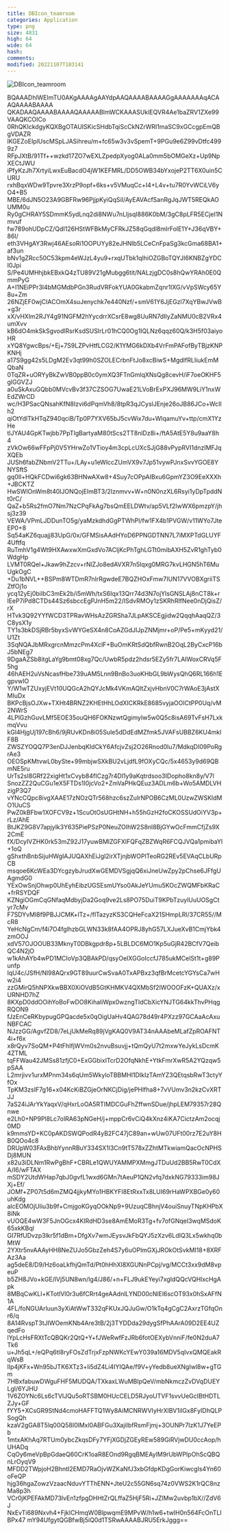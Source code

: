 ```yaml
---
title: DBIcon_teamroom
categories: Application
type: png
size: 4831
high: 64
wide: 64
hash: 
comments: 
modified: 20221107T103141
---
```

![DBIcon_teamroom][1]

[1]: data:image/png;base64,iVBORw0KGgoAAAANSUhEUgAAAEAAAABACAYAAAHdbkFIAAAABGdBTUEAALGPC/xh
BQAAADhlWElmTU0AKgAAAAgAAYdpAAQAAAABAAAAGgAAAAAAAqACAAQAAAABAAAA
QKADAAQAAAABAAAAQAAAAABlmWCKAAASUklEQVR4Ae1baZRV1ZXe99VAAQKCOICo
0RhQKIckdgyKQXBgOTAUISKicSHdbTqiScCkNZrWRI1maSC9xGCcgpEmQBgVDAZR
lKGEZoEIplUscMSpLJASihreu/m+fc65w3v3vSpemT+9PGu9e6Z99vDtfc4999z7
RFpJXtB/91Tf++wzkd17ZO7wEXLZpedpXyog0ALa0mm5bOMGeXz+Up9NpXECtJWU
iPfyKzJh7XrtyiLwxEuBacdO4jW1KEFMRL/DD5OWB34bYxojeP2TT6X0uin5CURU
rxhBqxWDw9Tpvre3XrzP9opf+6ks+v5VMuqCc+I4+L4v+tu7R0YvWCiLV6yO4+B5
MBE/6dJN5O23A9GBFRw96PjjpKyiQqSiI/AyEAVAcfSanRgJqJWT5REQkAOUMM0u
Ry0gCHRAY5SDmmK5ydLnq2di8NWu7nLljsqI886K0bM/3gC8pLFR5ECjeI1Nmvuf
fw789ohUDpCZ/QdI126HStWFBkMyCFRkJZ58qGqdl8mIrFolE1Y+J36qVBY+86I/
eth3VHgAY3Rwj46AEsoRi1OOPUYy82eJHNlb5LCeCnFpaSg3kcGma68BA1+af3un
bNv1gZRcc50C53kpm4eWJzL4yu9+rxqUTbk1qlhiOZGBoTQYJI6KNBZgYDCI0Jpi
S/Pe4UMHhjbkEBxkQ4zTU89V21gMubgg6tit/NALzjgDC0s8hQwYRAh0E0QmmPyG
A+I1NEiPPr3l4bMGMdbPGn3RudVRFokYUA0GkabmZqnr1lXG/vVpSWcy65Y8u+Zm
26NZjEF0wjCIACOmX4suJenychk7e440Nzf/+smV61Y6JjEGzl7XqYBwJVwB+g3r
xX/vHXlm2RJY4g91NGFM2hYycdrrXCsrE8wg8UuRN7dIIyZaNMU0cB2VRx4umXvv
kB6dO4mkSkSgvodlRsrKsdSUSIrLr01hCQ0Og1IQLNz6qqz60Q/k3H5f03aiyoHR
xYQ8YgwcBps/+Ej+7S9LZPvHtfLCG2/K1YMG6kDXb4VrFmPAFofByTBjzKNPKNHj
a17S9gg42s5LDgM2Ev3qt99h0SZOLECrbnFtJo8xcBiwS+MgdIfRLIiukEmMQbaN
0TqZR+uORYyBkZwVB0ppB0c0ymXQ3FTnGmlqXNsQg8cevH/iF7oeOKHF5glGGVZJ
a0uSkAxuGQbb0MVcvBv3f37CZSOG7UwaE21LVoBrExPXJ96MW9LiY1nxWEdZWrCD
wc/H3PSacQNsahKfN8Izvi6dPqmVh8/8tpR3qJCyslJEnje26oJB86JCo+WcIIh2
qiOtYdlTkHTqZ940qciB/Tp0P7YXV65bJ5cvWix7du+WlqamuYv+ttp/cmX1YzHe
tlJYAU4GpKTwjbb7PpTIgBartyaM80tScs2TT8nlDz8i+/ftA5AtE5Y8u9aaY8h4
zVkOw66wFFpPj0V5YHrwZo1VTioy4m3cpLcUXcSJjG88vPypRVI1dnzIMFJqXQEb
JUSh6fabZNbmV2TTu+/LAy+u1eWlccZUmVX9v7Jp51vywPJnxSvvYGOE8YNYSftS
gq0Il+HQkFCDwi6gk63BHNwAXw8+4Suy7cOPpAIBxu6GpmYZ3O9EeXXXh+JBCKTZ
HwSWlOnWm8t40lJONQojEImBT3/2Iznmvv+W+n0N0nzXL6Rsyi1yDpTpddNt0rC/
QaZ+b5Rs2fmO7Nm7NzCPqFkAg7bsQmEELDWtv/ap5VLf2IwWX6pmzpY/jhsj3z39
VEWA/VPmLJDDunTO5g/yaMzkdhdGgPTWhPl/fw1FX4b1PVGW/v11WYo7JteEP0+8
Sq54aKZ6quajj83UpG/0x/GFMSisAAdHYoD6PPNGDTNN7L7iMXPTdGLUYF4Uftfq
RuTmhV1g4Wt9HXAwxwXmGxdVo7ACljKcPhTghLGTt0mibAXH5ZvR1ghTyb0WdgHp
LVMT0RQel+Jkaw9hZzcv+rNlZJo8edAVXR7n5lqxg0MRG7kvLHGN5hT6MuUgkOgC
+Du1bNVL++BSPm8WTDmR7nlrRgwdeE7BQZHOxFmw7IUN17VVOBXgriiTSZtfOj1o
ycq12yEj0biIbC3mEk2b/i5mWh/txS6Iqx13Qrr74d3N7ojYlsGNSLAj8nCT8k+r
lEeP7iPd8CTDs44Sz6sbccEgPJnH5m22/ISdvRMOy1zSKRhRlfNee0nDjQisZ/rX
HTvk3Q92YYfWCD3TPRavWHsAzZGRSha7JLpAKSCEgjidw2QqqhAaqQZ/3C8ysX1y
TY1s3bkDSjRBr5byxSvWYGeSX4n8CoAZGdJIJpZNMjmr+oP/Pe5+mKyyd21/U1Zt
3SqNQAJbMRxgrcnMmzcPm4XclF+BuOmKRtSdQbfRwnB2OqL2ByCxcP16bJ5bNEg7
9DgaAZSb8itgLaYg9bmt08xg7Qc/UwbR5pdz2hdsr5EZy5fr7LAIWoxCRVq5F5hg
46hAEH2uVsNcasfHbe739uAM5Lnn9BnBo3uoKHbGL9bWysQhQ6RL166h1EgpvwIO
Y/W1wTZUxyjEVt10UQGcA2hQYJcMk4VKmAQltZxjvHbnV0C7rWAoE3jAstXMIuDx
BKPcBjsOJXw+TXHt4BRNZ2KHEtHhLOdXICKRkE8685vyjaOOlCtPP0Uq/vM2NWrS
4LPlGzhGuvLMf5EOE35ouQH6FOKNzwtQgimyIw5w0Q5c8isA69TvFsH7LxkmqVvu
kGl4HjgUj197cBh6/9jRUvKDn8i05Sule5dDdEdMZfmk5JVAFsUBBZ6KU4mklF8B
ZWSZYOQQ7P3enDJJenbqKIdCkY6AfcjvZsj2O26Rnod0lu7/MdkqDI09PoRgrAe3
OEOSpKMtvwL0bySte+99mbjwSXkBU2vLjdfL9fOXyCQc/5x4653y9d69QBmNE5ru
UrTs2sI8GRf22xigHt1xCvyb84fICzg7r4Dl1y9aKqtrdsoo3IDopho8kn8y/V7l
SnozZZ2QuCGu1eX5FTDs1I0jcVo2+ZmVaPHkQEuz3ADLm6b+Wo5AMDLVHzigP3Q7
vYNcCQpc8ivgXAAE17zNOzQTr568hzc6szZulrNPOB6CzML0UzwZWSKldMO1UuCS
PwZ0kBFbw1XOFCV9z+1ScuOtOsUGHtNH+h55hGzH2foCKOSSUdOiYV3p+rLz/AhE
BtJKZ9G8V7apjylk3Y635PiePSzP0NeuZOIhW2S8nl8BjGYwOcFmmCfjZs9X2CmE
fX/DcyIVZHK0rk53mZ92J17yuwBMlZGFXlFQFqZBZWqR6FCQJVQa1pmibaYl+1oQ
gShxthBnbSijuHWgIAJUQAXhEiJgl2irXTjnjbWOPlTeoRG2REv5EVAqCLbURpCB
msqoe6KcWEa3DYcgzybJrudXwGEMDVSgjqQ6xiJneUwZpy2pChse6JFfgUAgmdG0
YExOwSnjOhwp0UhEyhEibzUGSEsmUYso0AkJeYUmu5KOcZWQMFbKRaC+frRSYDQF
KZNgiOGmCqGNfaqMdbyjDa2Goq9ve2Ls8PO75DuiT9KPbTzuylUuUOSgCtyr7cMv
F7SDYvMl8f9PBJJCMK+lTz+/flTazyzKS3CQHeFcaX21SHmpLRl/37CR55//McR8
YeHcNgCm/f4i7O4fglhzbGLWN33k8fAA4OPRJ8yhG57LXJueXvB1CmjYbk4zmOOJ
xdV57OJOOUB33MknyT0DBkgpdr8p+5LBLDC6MO1Kp5uGjR42BCfV7QeibQC4N2jO
w1kAhAYb4wPD1MCIoVp3QBAkPD/qsyOeIXGGoIccfJ785ukMCelSt1t+g89Punfp
IqU4c/JSfH/Nl98AQrx9GT89uurCwSvaA0TxAPBxz3qfBrMcetcYGYsCa7wHw2i4
zzGMirQ5hNPXkwBBX0XiOVdB5GtKHMKV4QXMbSf2lWOOOFzK+QUAXz/xURNHD7hZ
8KXpD0ddOOihYoBoFwDO8KihaliWpx0wzngTIdCbXicYNJTG64kkThvPHqgRQON9
fJzEnCeRKbypugGPQacde5x0qOigUaHv4QAG78d49r4PXzz97GCAaAcAxuNBFCAC
NJzzGG/AgvfZD8/7eLjUkMeRq89jVgKAQ0V9AT34nAAAbeMLafZpROAFNT4i+f6x
x8rQyv7SoQM+P4tFhIfjWVm0s2nvuBsuvjj+tQmQyU7t2mxwYeJykLsDcmK4ZTML
tqFFWau42JMSs81zfjC0+ExGGbixITcrD2OfqNkhE+YtkFmrXwR5A2YQzqw5pSAA
L2mrjivv1urxMPnm34s6qUm5WkyloTBBMHI1DIkIzTAmYZ3QEtqsbRwT3ctyYfOx
TpKM3zsIF7g16+x04KcKiBZGjeOrNKCjDig/jePHlfha8+7vVUmv3n2kzCvXRTJJ
7aS24iJArYkYaqxV/qHxrLoOA5RTIMDCGuFhZffwnSDue/jhpLEM79357r28Qnwe
e2Lh0+NP9Pl8Lc7oIRA63pNGeH/j+mppCr6vCiQ4kXnz4iKA7CictzAm2ocqj0MD
k9mmsYD+KC0pAKDSWQPodR4yB2FC47jC89an+wUw07UFt00rz7E2uY8HB0QOo4c8
DRUpW03FAxBhbYynnRBuY334SX1l3Cn9tT578xZZhtMTkwiamQacOcNPHSDj8MUN
x82u3iDLNm1RwPgBhF+CBRLe1QWUYAMMPXMmgJTDuUd2BB5RwT0CdXA/I6/wFTAX
mSDY2UtdWHap7qbJ0gvfL1wxd6GMn7tAeuP1QN2vfq7dxkNG79333im98JXj+Ef/
JOMf+ZP07t5d6mZMQ4jjkyMYo1HBKYFI8EtRxxTx8LUI69rHaWPXBGe0y60uhKdg
alcEOMOjUliu3b9f+CmjgoKGyqOOkNp9+9UzuqCBhnjV4ouiSnuyTNpKHPbX8iNk
vUOQE4wW3F5JnOGcx4KIRdHD3se8AmEMoR3Tg+fv7ofGNqeI3wqMSdoK65xkKBql
GI7RfUDvzp3lkr5f1dBm+DfgXv7wmJEysvJkFbQYJ5zXzv6LdIQ3Lx5wkhq0bMtW
2YXtr5nvAAAyHH8NeZUJo5GbzZeh4S7y6uOPlmGXjJROkOtSvkMI18+8XRFAz3Aa
ag5deE8/D9/Hz6oaLkfhjQmTd/Pt0hHhXI8XGUNnPCpj/vg/MCCt3xx9dM8vpeuP
b5ZH8JVo+kGE/lVj5UN8wn/lg4/J86/+n+FLJ9ukEYeyi7xgIdQQcVQHlxcHgApk
8MBqCwKLl+KTotlVl0r3u6fCRrt4geAAdnlLYND00cNlEl6scOT93x0hSxAFfN1A
4FL/foNGUArluun3yXiAtWwT332qFKUxJQJuGw/O1kTq4gCgC2AxrzTGfqOnr6/q
8A14RvspT3tJIWOemKNb4Are3tB/2j3TYDDda29dygSfPhAArA09D2EE4UZqedFo
lYpLcHsFRXtTcQBQKr2QtQ+Y+fJWeRwfFzJRb6fotOEXybVnniF/fe0N2duA7Tk6
u+Jh5qL+/eQPq6tl8ryFOsZdTrjxFzpNWKcYEwY039a16MDV5qIvxQMQEakRqWsB
lIp4jKFx+Wn95bJTK6XTz3+li5dZ4Li4IYIQAe/f9V+yYedb8ueXNgIwl8w+gTGm
7HBxfabuwDWguFHF5MUDQA/TXkaxLWuMBlpQeV/mbNkmczZvDVqDUEYLgl/6YJHU
1V6ZOYNc6Ls6cTVlJQu5oRTSBM0HUcCELD5RJyoUTVF1svvUeGcIBtHDTLZJy+GF
fYY5+XCsGR9StNd4cmoHAFFTQ1Wy8AiMCNRWVIyHrXlBV1iIGx8FyIDhQLPSogQh
kzaV2gGA8T5lq00Q58I0lMxl0ABFGu3XajiIbfRsmFjmj+3OUNPr7IzK1J7YeEPb
1mtxAKhAq7RTUm0ybcZkqsDFy7YFjXGDjZGEyREw589GiRVjwDU0ccAop/hUHADq
CqOy6meVpBpGdaeQ60CrK1oaR8EOnd9RgqBMEAylM9rUbWPIpOhScQBQnLrOyqV9
MFDD2TWpjoH2BhntI2EMD7RaOjvWZKaNfJ3xbGfdpKDgGorKiwcgIs4Yn60oFeQP
hjg36hgaZowzVzaacNduvYTThENN+JteU2c55GN6sq74z0VWS2K1rQC8nzMa8p3h
VCr0jKPEFAkMD73lvEn1zfpgDHHtZrQLffaZ5HjF5Ri+JZlMw2uvbp1bX//ZdV6J
NxEvTi689Nxvh4+FjklCHmqW0BlpwqmE9MPvW/h1w6+twIH0n564FcOnTLIBPx47
mY94UfgytQGBfwBj5iQ0d1TSRwAAAABJRU5ErkJggg==
